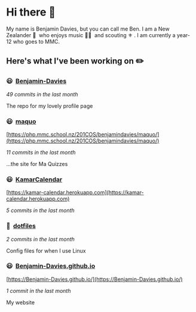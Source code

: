 # Hi there 👋

My name is Benjamin Davies, but you can call me Ben. I am a New Zealander 🥝 &nbsp;who enjoys music 🎸🎷 &nbsp;and scouting ⚜️ . I am currently a year-12 who goes to MMC.

## Here's what I've been working on ✏️


### 😃&nbsp; [Benjamin-Davies](https://github.com/Benjamin-Davies/Benjamin-Davies)

*49 commits in the last month*

The repo for my lovely profile page


### 😃&nbsp; [maquo](https://github.com/Benjamin-Davies/maquo)

[https://php.mmc.school.nz/201COS/benjamindavies/maquo/](https://php.mmc.school.nz/201COS/benjamindavies/maquo/)

*11 commits in the last month*

…the site for Ma Quizzes


### 😃&nbsp; [KamarCalendar](https://github.com/Benjamin-Davies/KamarCalendar)

[https://kamar-calendar.herokuapp.com](https://kamar-calendar.herokuapp.com)

*5 commits in the last month*




### 🐧&nbsp; [dotfiles](https://github.com/Benjamin-Davies/dotfiles)

*2 commits in the last month*

Config files for when I use Linux


### 😃&nbsp; [Benjamin-Davies.github.io](https://github.com/Benjamin-Davies/Benjamin-Davies.github.io)

[https://Benjamin-Davies.github.io/](https://Benjamin-Davies.github.io/)

*1 commit in the last month*

My website

